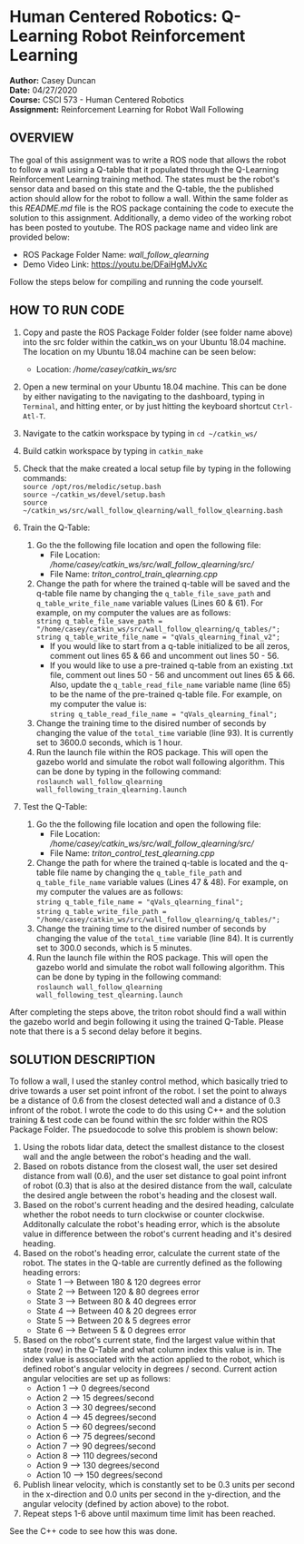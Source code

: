 <h1>Human Centered Robotics: Q-Learning Robot Reinforcement Learning</h1>

**Author:** Casey Duncan <br />
**Date:** 04/27/2020 <br />
**Course:** CSCI 573 - Human Centered Robotics <br />
**Assignment:** Reinforcement Learning for Robot Wall Following <br />

<h2>OVERVIEW</h2>

The goal of this assignment was to write a ROS node that allows the robot to follow a wall using a Q-table that it populated through the Q-Learning Reinforcement Learning training method. The states must be the robot's sensor data and based on this state and the Q-table, the the published action should allow for the robot to follow a wall. Within the same folder as this *README.md* file is the ROS package containing the code to execute the solution to this assignment. Additionally, a demo video of the working robot has been posted to youtube. The ROS package name and video link are provided below:
- ROS Package Folder Name: *wall_follow_qlearning* <br />
- Demo Video Link: https://youtu.be/DFaiHgMJvXc

Follow the steps below for compiling and running the code yourself.


<h2>HOW TO RUN CODE</h2>

1. Copy and paste the ROS Package Folder folder (see folder name above) into the src folder within the catkin_ws on your Ubuntu 18.04 machine. The location on my Ubuntu 18.04 machine can be seen below:
    - Location: */home/casey/catkin_ws/src* <br />

2. Open a new terminal on your Ubuntu 18.04 machine. This can be done by either navigating to the navigating to the dashboard, typing in `Terminal`, and hitting enter, or by just hitting the keyboard shortcut `Ctrl-Atl-T`.

3. Navigate to the catkin workspace by typing in `cd ~/catkin_ws/`

4. Build catkin workspace by typing in `catkin_make`

5. Check that the make created a local setup file by typing in the following commands:<br />
	`source /opt/ros/melodic/setup.bash`<br />
	`source ~/catkin_ws/devel/setup.bash`<br />
	`source ~/catkin_ws/src/wall_follow_qlearning/wall_follow_qlearning.bash`

6. Train the Q-Table:
	1. Go the the following file location and open the following file:
	    - File Location: */home/casey/catkin_ws/src/wall_follow_qlearning/src/* <br />
	    - File Name: *triton_control_train_qlearning.cpp* <br />
	2. Change the path for where the trained q-table will be saved and the q-table file name by changing the `q_table_file_save_path` and `q_table_write_file_name` variable values (Lines 60 & 61). For example, on my computer the values are as follows:<br />
	    `string q_table_file_save_path = "/home/casey/catkin_ws/src/wall_follow_qlearning/q_tables/";`<br />
	    `string q_table_write_file_name = "qVals_qlearning_final_v2";`
	    - If you would like to start from a q-table initialized to be all zeros, comment out lines 65 & 66 and uncomment out lines 50 - 56. 
	    - If you would like to use a pre-trained q-table from an existing .txt file, comment out lines 50 - 56 and uncomment out lines 65 & 66. Also, update the `q_table_read_file_name` variable name (line 65) to be the name of the pre-trained q-table file. For example, on my computer the value is: <br />
			`string q_table_read_file_name = "qVals_qlearning_final";`
	3. Change the training time to the disired number of seconds by changing the value of the `total_time` variable (line 93). It is currently set to 3600.0 seconds, which is 1 hour.
	4. Run the launch file within the ROS package. This will open the gazebo world and simulate the robot wall following algorithm. This can be done by typing in the following command:<br />
		`roslaunch wall_follow_qlearning wall_following_train_qlearning.launch`
7. Test the Q-Table:
	1. Go the the following file location and open the following file:
	    - File Location: */home/casey/catkin_ws/src/wall_follow_qlearning/src/* <br />
	    - File Name: *triton_control_test_qlearning.cpp* <br />
	2. Change the path for where the trained q-table is located and the q-table file name by changing the `q_table_file_path` and `q_table_file_name` variable values (Lines 47 & 48). For example, on my computer the values are as follows:<br />
	    `string q_table_file_name = "qVals_qlearning_final";`<br />
	    `string q_table_write_file_path = "/home/casey/catkin_ws/src/wall_follow_qlearning/q_tables/";`
	3. Change the training time to the disired number of seconds by changing the value of the `total_time` variable (line 84). It is currently set to 300.0 seconds, which is 5 minutes.
	4. Run the launch file within the ROS package. This will open the gazebo world and simulate the robot wall following algorithm. This can be done by typing in the following command:<br />
		`roslaunch wall_follow_qlearning wall_following_test_qlearning.launch`

After completing the steps above, the triton robot should find a wall within the gazebo world and begin following it using the trained Q-Table. Please note that there is a 5 second delay before it begins.


<h2>SOLUTION DESCRIPTION</h2>

To follow a wall, I used the stanley control method, which basically tried to drive towards a user set point infront of the robot. I set the point to always be a distance of 0.6 from the closest detected wall and a distance of 0.3 infront of the robot. I wrote the code to do this using C++ and the solution training & test code can be found within the src folder within the ROS Package Folder. The psuedocode to solve this problem is shown below:

1. Using the robots lidar data, detect the smallest distance to the closest wall and the angle between the robot's heading and the wall.
2. Based on robots distance from the closest wall, the user set desired distance from wall (0.6), and the user set distance to goal point infront of robot (0.3) that is also at the desired distance from the wall, calculate the desired angle between the robot's heading and the closest wall.
3. Based on the robot's current heading and the desired heading, calculate whether the robot needs to turn clockwise or counter clockwise. Additonally calculate the robot's heading error, which is the absolute value in difference between the robot's current heading and it's desired heading.
4. Based on the robot's heading error, calculate the current state of the robot. The states in the Q-table are currently defined as the following heading errors:
	- State 1 --> Between 180 & 120 degrees error
	- State 2 --> Between 120 &  80 degrees error
	- State 3 --> Between  80 &  40 degrees error
	- State 4 --> Between  40 &  20 degrees error
	- State 5 --> Between  20 &   5 degrees error
	- State 6 --> Between   5 &   0 degrees error
5. Based on the robot's current state, find the largest value within that state (row) in the Q-Table and what column index this value is in. The index value is associated with the action applied to the robot, which is defined robot's angular velocity in degrees / second. Current action angular velocities are set up as follows:
	- Action  1 -->   0 degrees/second
	- Action  2 -->  15 degrees/second
	- Action  3 -->  30 degrees/second
	- Action  4 -->  45 degrees/second
	- Action  5 -->  60 degrees/second
	- Action  6 -->  75 degrees/second
	- Action  7 -->  90 degrees/second
	- Action  8 --> 110 degrees/second
	- Action  9 --> 130 degrees/second
	- Action 10 --> 150 degrees/second
6. Publish linear velocity, which is constantly set to be 0.3 units per second in the x-direction and 0.0 units per second in the y-direction, and the angular velocity (defined by action above) to the robot.
7. Repeat steps 1-6 above until maximum time limit has been reached.

See the C++ code to see how this was done. 


